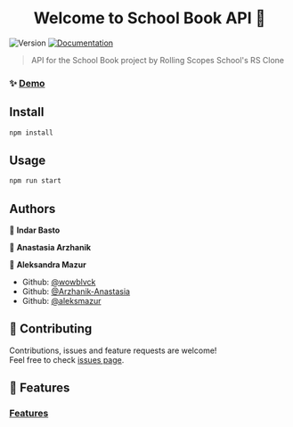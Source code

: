 <h1 align="center">Welcome to School Book API 👋</h1>
<p>
  <img alt="Version" src="https://img.shields.io/badge/version-1.0.0-blue.svg?cacheSeconds=2592000" />
  <a href="https://api.school-book.wowblvck.tech/" target="_blank">
    <img alt="Documentation" src="https://img.shields.io/badge/documentation-yes-brightgreen.svg" />
  </a>
</p>

> API for the School Book project by Rolling Scopes School's RS Clone

### ✨ [Demo](https://school-book.wowblvck.tech/)

## Install

```sh
npm install
```

## Usage

```sh
npm run start
```

## Authors

👤 **Indar Basto**

👤 **Anastasia Arzhanik**

👤 **Aleksandra Mazur**

* Github: [@wowblvck](https://github.com/wowblvck)
* Github: [@Arzhanik-Anastasia](https://github.com/Arzhanik-Anastasia)
* Github: [@aleksmazur](https://github.com/aleksmazur)

## 🤝 Contributing

Contributions, issues and feature requests are welcome!<br />Feel free to check [issues page](https://github.com/aleksmazur/SchoolBook/issues).

## 🚀 Features

### [Features](docs/FEATURES.md)